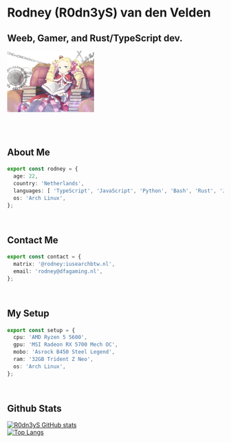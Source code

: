 # Rodney (R0dn3yS) van den Velden

## Weeb, Gamer, and Rust/TypeScript dev.

<img src="./resources/beako.png" width="40%" />

<br><br>

## About Me 
```typescript 
export const rodney = {
  age: 22,
  country: 'Netherlands',
  languages: [ 'TypeScript', 'JavaScript', 'Python', 'Bash', 'Rust', 'Java' ],
  os: 'Arch Linux',
};
```

<br>

## Contact Me
```typescript
export const contact = {
  matrix: '@rodney:iusearchbtw.nl',
  email: 'rodney@dfagaming.nl',
};
```

<br>

## My Setup
```typescript
export const setup = {
  cpu: 'AMD Ryzen 5 5600',
  gpu: 'MSI Radeon RX 5700 Mech OC',
  mobo: 'Asrock B450 Steel Legend',
  ram: '32GB Trident Z Neo',
  os: 'Arch Linux',
};
```

<br>

## Github Stats
[![R0dn3yS GitHub stats](https://github-readme-stats-git-masterrstaa-rickstaa.vercel.app/api?username=R0dn3yS&count_private=true&show_icons=true&theme=midnight-purple)](https://github.com/R0dn3yS)
<br>
[![Top Langs](https://github-readme-stats-git-masterrstaa-rickstaa.vercel.app/api/top-langs/?username=R0dn3yS&count_private=true&show_icons=true&theme=midnight-purple)](https://github.com/R0dn3yS)

